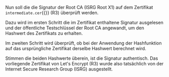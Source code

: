 Nun soll die die Signatur der Root CA (ISRG Root X1) auf dem Zertifikat `intermediate.cer`{{}} (R3) überprüft werden.

Dazu wird im ersten Schritt die im Zertifikat enthaltene Signatur ausgelesen und der öffentliche Testschlüssel der Root CA angewandt, um den Hashwert des Zertifikats zu erhalten. 

Im zweiten Schritt wird überprüft, ob bei der Anwendung der Hashfunktion auf das ursprüngliche Zertifikat derselbe Hashwert berechnet wird.

Stimmen die beiden Hashwerte überein, ist die Signatur authentisch. Das vorliegende Zertifikat von Let's Encrypt (R3) wurde also tatsächlich von der Internet Secure Research Group (ISRG) ausgestellt.